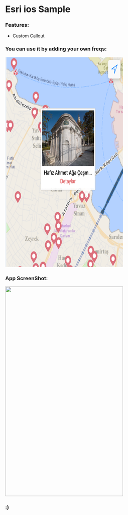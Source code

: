 # Esri ios Sample


### Features:
 * Custom Callout
 

### You can use it by adding your own freqs:
<img src="https://github.com/ikbalyasar/Esri-ios-custom-callout-sample/blob/master/12.png" height="667" width="375">

### App ScreenShot:
<img src="https://github.com/ikbalyasar/Esri-ios-custom-callout-sample/blob/master/4.PNG" height="667" width="375">



### :)

